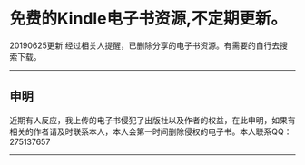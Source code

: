 # 免费的Kindle电子书资源,不定期更新。

20190625更新
经过相关人提醒，已删除分享的电子书资源。有需要的自行去搜索下载。

------------------------------------
        
## 申明
近期有人反应，我上传的电子书侵犯了出版社以及作者的权益，在此申明，如果有相关的作者请及时联系本人，本人会第一时间删除侵权的电子书。本人联系QQ：275137657

------------------------------------
 





